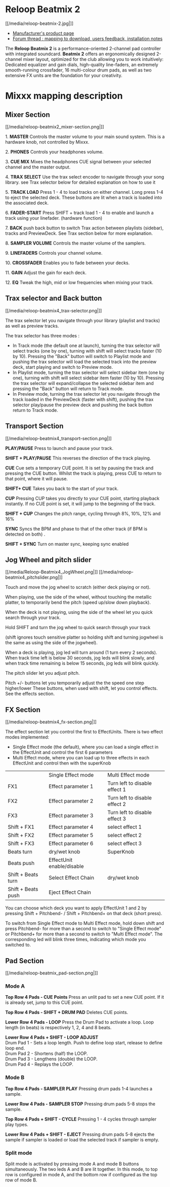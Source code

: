 # Reloop Beatmix 2

[[/media/reloop-beatmix-2.jpg|]]

  - [Manufacturer's product
    page](http://www.reloop.com/reloop-beatmix-4)
  - [Forum thread : mapping to download, users feedback, installation
    notes](http://www.mixxx.org/forums/viewtopic.php?f=7&t=8428)

The **Reloop Beatmix 2** is a performance-oriented 2-channel pad
controller with integrated soundcard. **Beatmix 2** offers an
ergonomically designed 2-channel mixer layout, optimized for the club
allowing you to work intuitively: Dedicated equalizer and gain dials,
high-quality line-faders, an extremely smooth-running crossfader, 16
multi-colour drum pads, as well as two extensive FX units are the
foundation for your creativity.

# Mixxx mapping description

## Mixer Section

[[/media/reloop-beatmix2_mixer-section.png|]]

1\. **MASTER** Controls the master volume to your main sound system.
This is a hardware knob, not controlled by Mixxx.

2\. **PHONES** Controls your headphones volume.

3\. **CUE MIX** Mixes the headphones CUE signal between your selected
channel and the master output.

4\. **TRAX SELECT** Use the trax select encoder to navigate through your
song library. see Trax selector below for detailed explanation on how to
use it

5\. **TRACK LOAD** Press 1 - 4 to load tracks on either channel. Long
press 1-4 to eject the selected deck. These buttons are lit when a track
is loaded into the associated deck.

6\. **FADER-START** Press SHIFT + track load 1 - 4 to enable and launch
a track using your linefader. (hardware function)

7\. **BACK** push back button to switch Trax action between playlists
(sidebar), tracks and PreviewDeck. See Trax section below for more
explanation.

8\. **SAMPLER VOLUME** Controls the master volume of the samplers.

9\. **LINEFADERS** Controls your channel volume.

10\. **CROSSFADER** Enables you to fade between your decks.

11\. **GAIN** Adjust the gain for each deck.

12\. **EQ** Tweak the high, mid or low frequencies when mixing your
track.

## Trax selector and Back button

[[/media/reloop-beatmix4_trax-selector.png|]]

The trax selector let you navigate through your library (playlist and
tracks) as well as preview tracks.

The trax selector has three modes :

  - In Track mode (the default one at launch), turning the trax selector
    will select tracks (one by one), turning with shift will select
    tracks faster (10 by 10). Pressing the "Back" button will switch to
    Playlist mode and pushing the trax selector will load the selected
    track into the preview deck, start playing and switch to Preview
    mode.
  - In Playlist mode, turning the trax selector will select sidebar item
    (one by one), turning with shift will select sidebar item faster (10
    by 10). Pressing the trax selector will expand/collapse the selected
    sidebar item and pressing the "Back" button will return to Track
    mode.
  - In Preview mode, turning the trax selector let you navigate through
    the track loaded in the PreviewDeck (faster with shift), pushing the
    trax selector play/pause the preview deck and pushing the back
    button return to Track mode.

## Transport Section

[[/media/reloop-beatmix4_transport-section.png|]]

**PLAY/PAUSE** Press to launch and pause your track.

**SHIFT + PLAY/PAUSE** This reverses the direction of the track playing.

**CUE** Cue sets a temporary CUE point. It is set by pausing the track
and pressing the CUE button. Whilst the track is playing, press CUE to
return to that point, where it will pause.

**SHIFT+ CUE** Takes you back to the start of your track.

**CUP** Pressing CUP takes you directly to your CUE point, starting
playback instantly. If no CUE point is set, it will jump to the
beginning of the track.

**SHIFT + CUP** Changes the pitch range, cycling through 8%, 10%, 12%
and 16%

**SYNC** Syncs the BPM and phase to that of the other track (if BPM is
detected on both) .

**SHIFT + SYNC** Turn on master sync, keeping sync enabled

## Jog Wheel and pitch slider

[[/media/Reloop-Beatmix4_JogWheel.png|]]
[[/media/reloop-beatmix4_pitchslider.png|]]

Touch and move the jog wheel to scratch (either deck playing or not).

When playing, use the side of the wheel, without touching the metallic
platter, to temporarily bend the pitch (speed up/slow down playback).

When the deck is not playing, using the side of the wheel let you quick
search through your track.

Hold SHIFT and turn the jog wheel to quick search through your track

(shift ignores touch sensitive platter so holding shift and turning
jogwheel is the same as using the side of the jogwheel).

When a deck is playing, jog led will turn around (1 turn every 2
seconds). When track time left is below 30 seconds, jog leds will blink
slowly, and when track time remaining is below 15 seconds, jog leds will
blink quickly.

The pitch slider let you adjust pitch.

Pitch +/- buttons let you temporarily adjust the the speed one step
higher/lower These buttons, when used with shift, let you control
effects. See the effects section.

## FX Section

[[/media/reloop-beatmix4_fx-section.png|]]

The effect section let you control the first to EffectUnits. There is
two effect modes implemented:

  - Single Effect mode (the default), where you can load a single effect
    in the EffectUnit and control the first 6 parameters
  - Multi Effect mode, where you can load up to three effects in each
    EffectUnit and control then with the superKnob

|                    |                           |                               |
| ------------------ | ------------------------- | ----------------------------- |
|                    | Single Effect mode        | Multi Effect mode             |
| FX1                | Effect parameter 1        | Turn left to disable effect 1 |
| FX2                | Effect parameter 2        | Turn left to disable effect 2 |
| FX3                | Effect parameter 3        | Turn left to disable effect 3 |
| Shift + FX1        | Effect parameter 4        | select effect 1               |
| Shift + FX2        | Effect parameter 5        | select effect 2               |
| Shift + FX3        | Effect parameter 6        | select effect 3               |
| Beats turn         | dry/wet knob              | SuperKnob                     |
| Beats push         | EffectUnit enable/disable |                               |
| Shift + Beats turn | Select Effect Chain       | dry/wet knob                  |
| Shift + Beats push | Eject Effect Chain        |                               |

You can choose which deck you want to apply EffectUnit 1 and 2 by
pressing Shift + Pitchbend- / Shift + Pitchbend+ on that deck (short
press).

To switch from Single Effect mode to Multi Effect mode, hold down shift
and press Pitchbend- for more than a second to switch to "Single Effect
mode" or Pitchbend+ for more than a second to switch to "Multi Effect
mode". The corresponding led will blink three times, indicating which
mode you switched to.

## Pad Section

[[/media/reloop-beatmix_pad-section.png|]]

### Mode A

**Top Row 4 Pads - CUE Points** Press an unlit pad to set a new CUE
point. If it is already set, jump to this CUE point.

**Top Row 4 Pads - SHIFT + DRUM PAD** Deletes CUE points.

**Lower Row 4 Pads - LOOP** Press the Drum Pad to activate a loop. Loop
length (in beats) is respectively 1, 2, 4 and 8 beats.

**Lower Row 4 Pads + SHIFT - LOOP ADJUST**  
Drum Pad 1 - Sets a loop length. Push to define loop start, release to
define loop end.  
Drum Pad 2 - Shortens (half) the LOOP.  
Drum Pad 3 - Lengthens (double) the LOOP.  
Drum Pad 4 - Replays the LOOP.

### Mode B

**Top Row 4 Pads - SAMPLER PLAY** Pressing drum pads 1-4 launches a
sample.

**Lower Row 4 Pads - SAMPLER STOP** Pressing drum pads 5-8 stops the
sample.

**Top Row 4 Pads + SHIFT - CYCLE** Pressing 1 - 4 cycles through sampler
play types.

**Lower Row 4 Pads + SHIFT - EJECT** Pressing drum pads 5-8 ejects the
sample if sampler is loaded or load the selected track if sampler is
empty.

### Split mode

Split mode is activated by pressing mode A and mode B buttons
simultaneously. The two leds A and B are lit together. In this mode, to
top row is configured in mode A, and the bottom row if configured as the
top row of mode B.
